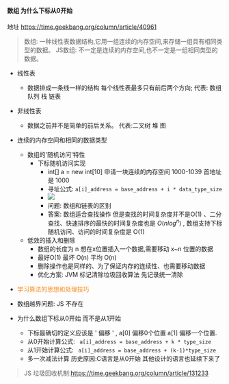 #### 数组 为什么下标从0开始
地址 https://time.geekbang.org/column/article/40961

> 数组: 一种线性表数据结构,它用一组连续的内存空间,来存储一组具有相同类型的数据。
> JS数组: 不一定是连续的内存空间,也不一定是一组相同类型的数据。

- 线性表
  - 数据排成一条线一样的结构 每个线性表最多只有前后两个方向; 代表: 数组 队列 栈 链表
- 非线性表 
  - 数据之前并不是简单的前后关系。 代表:二叉树 堆 图


- 连续的内存空间和相同的数据类型
  - 数组的'随机访问'特性
    - 下标随机访问实现
      - int[] a = new int[10] 申请一块连续的内存空间 1000-1039 首地址是 1000
      - 寻址公式: ```a[i]_address = base_address + i * data_type_size ```
      - <img src="https://static001.geekbang.org/resource/image/98/c4/98df8e702b14096e7ee4a5141260cdc4.jpg">
      - 问题: 数组和链表的区别 
      - 答案: 数组适合查找操作 但是查找的时间复杂度并不是O(1) 、二分查找、快速排序的最快的时间复杂度也是 $O(nlog^n)$ , 数组支持下标随机访问、访问的时间复杂度是 O(1)
  - 低效的插入和删除
    - 数组的长度为 n 想在x位置插入一个数据,需要移动 x~n 位置的数据
    - 最好O(1) 最坏 O(n) 平均 O(n)
    - 删除操作也是同样的、为了保证内存的连续性、也需要移动数据
    - 优化方案: JVM 标记清除垃圾回收算法 先记录统一清除

- <font color="#fa8919">学习算法的思想和处理技巧</font>
- 数组越界问题: JS 不存在

- 为什么数组下标从0开始 而不是从1开始
  - 下标最确切的定义应该是 ' 偏移 ' , a[0] 偏移0个位置 a[1] 偏移一个位置.
  - 从0开始计算公式: ``` a[i]_address = base_address + k * type_size```
  - 从1开始计算公式: ``` a[i]_address = base_address + (k-1)*type_size```
  - 多一次减法计算 历史原因:C语言是从0开始 其他设计的语言也延续下来了

> JS 垃圾回收机制:https://time.geekbang.org/column/article/131233